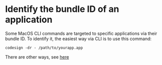 # Identify the bundle ID of an application

Some MacOS CLI commands are targeted to specific applications via their bundle ID.
To identify it, the easiest way via CLI is to use this command:

```
codesign -dr - /path/to/yourapp.app
```

There are other ways, see [here][00]


[//]: # ( ------------------- references below this line ------------------- )

[00]: https://stackoverflow.com/questions/39972335/how-do-i-press-and-hold-a-key-and-have-it-repeat-in-vscode

